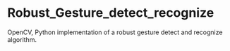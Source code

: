 # Robust_Gesture_detect_recognize
OpenCV, Python implementation of a robust gesture detect and recognize algorithm.
